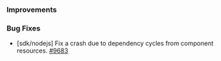 ### Improvements

### Bug Fixes

- [sdk/nodejs] Fix a crash due to dependency cycles from component resources.
  [#9683](https://github.com/pulumi/pulumi/pull/9683)